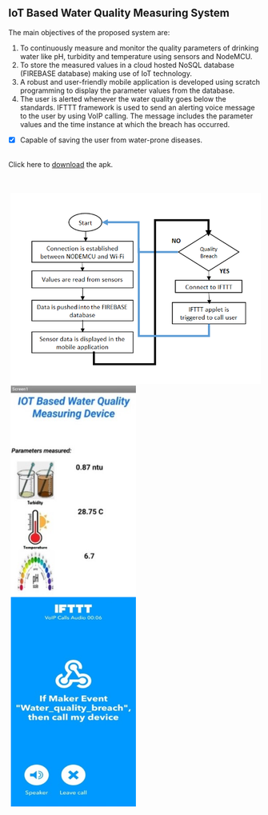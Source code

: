 ## IoT Based Water Quality Measuring System

The main objectives of the proposed system are:

1. To continuously measure and monitor the quality parameters of drinking water like pH, turbidity and temperature using sensors and NodeMCU.
2. To store the measured values in a cloud hosted NoSQL database (FIREBASE database) making use of IoT technology.
3. A robust and user-friendly mobile application is developed using scratch programming to display the parameter values from the database.
4. The user is alerted whenever the water quality goes below the standards. IFTTT framework is used to send an alerting voice message to the user by using VoIP calling. The message includes the parameter values and the time instance at which the breach has occurred.

- [x] Capable of saving the user from water-prone diseases.


</br>
Click here to <a href="https://github.com/SaiTeja-Erukude/IoT-Based-Water-Quality-Measuring-System/blob/main/IoT_Based_WQMS.apk">download</a> the apk.

</br></br>
<span style="margin:5px;">
    <img src="https://github.com/SaiTeja-Erukude/IoT-Based-Water-Quality-Measuring-System/blob/main/FlowChart.PNG" width="500">
</span>
<span style="margin:5px;">
    <img src="https://github.com/SaiTeja-Erukude/IoT-Based-Water-Quality-Measuring-System/blob/main/App.jpg" width="250">
</span>
<span style="margin:5px;">
    <img src="https://github.com/SaiTeja-Erukude/IoT-Based-Water-Quality-Measuring-System/blob/main/IFTTT.jpg" width="250">
</span>
